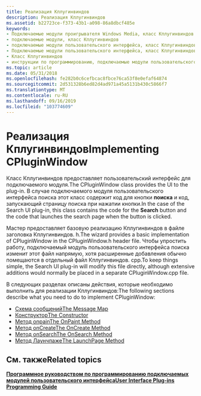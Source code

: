 ```yaml
---
title: Реализация Кплугинвиндов
description: Реализация Кплугинвиндов
ms.assetid: b22723ce-f373-43b1-a098-86a8dbcf485e
keywords:
- Подключаемые модули проигрывателя Windows Media, класс Кплугинвиндов
- подключаемые модули, класс Кплугинвиндов
- подключаемые модули пользовательского интерфейса, класс Кплугинвиндов
- Подключаемые модули пользовательского интерфейса, класс Кплугинвиндов
- Класс Кплугинвиндов
- инструкции по программированию, подключаемые модули пользовательского интерфейса
ms.topic: article
ms.date: 05/31/2018
ms.openlocfilehash: fe282b0c6cefbcac8fbce76ca53f8e0efaf64874
ms.sourcegitcommit: 2d531328b6ed82d4ad971a45a5131b430c5866f7
ms.translationtype: MT
ms.contentlocale: ru-RU
ms.lasthandoff: 09/16/2019
ms.locfileid: "103774609"
---
```

# <a name="implementing-cpluginwindow"></a><span data-ttu-id="830f2-109">Реализация Кплугинвиндов</span><span class="sxs-lookup"><span data-stu-id="830f2-109">Implementing CPluginWindow</span></span>

<span data-ttu-id="830f2-110">Класс Кплугинвиндов предоставляет пользовательский интерфейс для подключаемого модуля.</span><span class="sxs-lookup"><span data-stu-id="830f2-110">The CPluginWindow class provides the UI to the plug-in.</span></span> <span data-ttu-id="830f2-111">В случае подключаемого модуля пользовательского интерфейса поиска этот класс содержит код для кнопки **поиска** и код, запускающий страницу поиска при нажатии кнопки.</span><span class="sxs-lookup"><span data-stu-id="830f2-111">In the case of the Search UI plug-in, this class contains the code for the **Search** button and the code that launches the search page when the button is clicked.</span></span>

<span data-ttu-id="830f2-112">Мастер предоставляет базовую реализацию Кплугинвиндов в файле заголовка Кплугинвиндов. h.</span><span class="sxs-lookup"><span data-stu-id="830f2-112">The wizard provides a basic implementation of CPluginWindow in the CPluginWindow.h header file.</span></span> <span data-ttu-id="830f2-113">Чтобы упростить работу, подключаемый модуль пользовательского интерфейса поиска изменит этот файл напрямую, хотя расширенные добавления обычно помещаются в отдельный файл Кплугинвиндов. cpp.</span><span class="sxs-lookup"><span data-stu-id="830f2-113">To keep things simple, the Search UI plug-in will modify this file directly, although extensive additions would normally be placed in a separate CPluginWindow.cpp file.</span></span>

<span data-ttu-id="830f2-114">В следующих разделах описаны действия, которые необходимо выполнить для реализации Кплугинвиндов:</span><span class="sxs-lookup"><span data-stu-id="830f2-114">The following sections describe what you need to do to implement CPluginWindow:</span></span>

-   [<span data-ttu-id="830f2-115">Схема сообщений</span><span class="sxs-lookup"><span data-stu-id="830f2-115">The Message Map</span></span>](the-message-map.md)
-   [<span data-ttu-id="830f2-116">Конструктор</span><span class="sxs-lookup"><span data-stu-id="830f2-116">The Constructor</span></span>](the-constructor.md)
-   [<span data-ttu-id="830f2-117">Метод onpain</span><span class="sxs-lookup"><span data-stu-id="830f2-117">The OnPaint Method</span></span>](the-onpaint-method.md)
-   [<span data-ttu-id="830f2-118">Метод onCreate</span><span class="sxs-lookup"><span data-stu-id="830f2-118">The OnCreate Method</span></span>](the-oncreate-method.md)
-   [<span data-ttu-id="830f2-119">Метод onSearch</span><span class="sxs-lookup"><span data-stu-id="830f2-119">The OnSearch Method</span></span>](the-onsearch-method.md)
-   [<span data-ttu-id="830f2-120">Метод Лаунчпаже</span><span class="sxs-lookup"><span data-stu-id="830f2-120">The LaunchPage Method</span></span>](the-launchpage-method.md)

## <a name="related-topics"></a><span data-ttu-id="830f2-121">См. также</span><span class="sxs-lookup"><span data-stu-id="830f2-121">Related topics</span></span>

<dl> <dt>

[<span data-ttu-id="830f2-122">**Программное руководством по программированию подключаемых модулей пользовательского интерфейса**</span><span class="sxs-lookup"><span data-stu-id="830f2-122">**User Interface Plug-ins Programming Guide**</span></span>](user-interface-plug-ins-programming-guide.md)
</dt> </dl>

 

 




